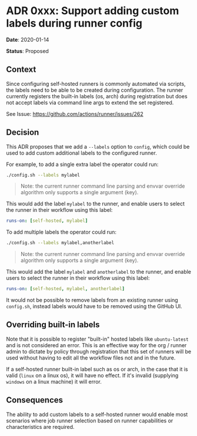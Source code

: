 # ADR 0xxx: Support adding custom labels during runner config
**Date**: 2020-01-14

**Status**: Proposed

## Context

Since configuring self-hosted runners is commonly automated via scripts, the labels need to be able to be created during configuration.  The runner currently registers the built-in labels (os, arch) during registration but does not accept labels via command line args to extend the set registered.

See Issue: https://github.com/actions/runner/issues/262

## Decision

This ADR proposes that we add a `--labels` option to `config`, which could be used to add custom additional labels to the configured runner.

For example, to add a single extra label the operator could run:
```bash
./config.sh --labels mylabel
```
> Note: the current runner command line parsing and envvar override algorithm only supports a single argument (key).

This would add the label `mylabel` to the runner, and enable users to select the runner in their workflow using this label:
```yaml
runs-on: [self-hosted, mylabel]
```

To add multiple labels the operator could run:
```bash
./config.sh --labels mylabel,anotherlabel
```
> Note: the current runner command line parsing and envvar override algorithm only supports a single argument (key).

This would add the label `mylabel` and `anotherlabel` to the runner, and enable users to select the runner in their workflow using this label:
```yaml
runs-on: [self-hosted, mylabel, anotherlabel]
```

It would not be possible to remove labels from an existing runner using `config.sh`, instead labels would have to be removed using the GitHub UI.

## Overriding built-in labels

Note that it is possible to register "built-in" hosted labels like `ubuntu-latest` and is not considered an error.  This is an effective way for the org / runner admin to dictate by policy through registration that this set of runners will be used without having to edit all the workflow files not and in the future.

If a self-hosted runner built-in label such as os or arch, in the case that it is valid (`linux` on a linux os), it will have no effect.  If it's invalid (supplying `windows` on a linux machine) it will error.

## Consequences

The ability to add custom labels to a self-hosted runner would enable most scenarios where job runner selection based on runner capabilities or characteristics are required.

